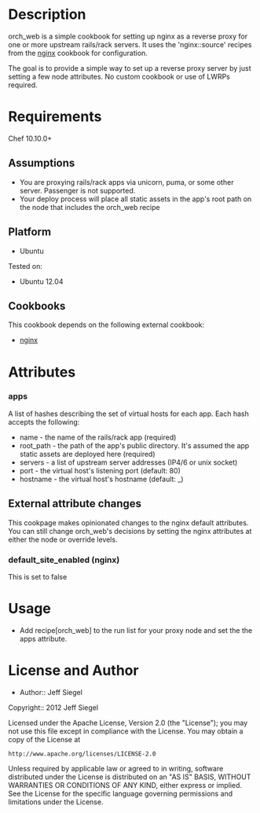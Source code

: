 Description
===========

orch\_web is a simple cookbook for setting up nginx as a reverse proxy for one
or more upstream rails/rack servers. It uses the 'nginx::source' recipes from the
[nginx](https://github.com/opscode-cookbooks/nginx) cookbook for
configuration.

The goal is to provide a simple way to set up a reverse proxy server by just setting
a few node attributes. No custom cookbook or use of LWRPs required.

Requirements
============

Chef 10.10.0+

Assumptions
-----------

* You are proxying rails/rack apps via unicorn, puma, or some other
  server. Passenger is not supported.
* Your deploy process will place all static assets in the app's root
  path on the node that includes the orch\_web recipe

Platform
--------

* Ubuntu

Tested on:

* Ubuntu 12.04

Cookbooks
---------

This cookbook depends on the following external cookbook:

* [nginx](https://github.com/opscode-cookbooks/nginx)

Attributes
==========

### apps

A list of hashes describing the set of virtual hosts for each app. Each hash accepts the
following:

* name - the name of the rails/rack app (required)
* root\_path - the path of the app's public directory. It's assumed the app
  static assets are deployed here (required)
* servers - a list of upstream server addresses (IP4/6 or unix socket)
* port - the virtual host's listening port (default: 80)
* hostname - the virtual host's hostname (default: \_)

## External attribute changes

This cookpage makes opinionated changes to the nginx default attributes.
You can still change orch\_web's decisions by setting the nginx attributes at
either the node or override levels.

### default\_site\_enabled (nginx)

This is set to false

Usage
=====

* Add recipe[orch\_web] to the run list for your proxy node and set the the
  apps attribute.

License and Author
==================

- Author:: Jeff Siegel

Copyright:: 2012 Jeff Siegel

Licensed under the Apache License, Version 2.0 (the "License");
you may not use this file except in compliance with the License.
You may obtain a copy of the License at

    http://www.apache.org/licenses/LICENSE-2.0

Unless required by applicable law or agreed to in writing, software
distributed under the License is distributed on an "AS IS" BASIS,
WITHOUT WARRANTIES OR CONDITIONS OF ANY KIND, either express or implied.
See the License for the specific language governing permissions and
limitations under the License.
